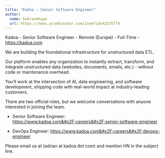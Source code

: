 ```yaml
---
title: "Kadoa : Senior Software Engineer"
author:
  name: hubraumhugo
  url: https://news.ycombinator.com/item?id=42575774
---
```

Kadoa - Senior Software Engineer - Remote (Europe) - Full-Time - <a href="https:&#x2F;&#x2F;kadoa.com" rel="nofollow">https:&#x2F;&#x2F;kadoa.com</a>

We are building the foundational infrastructure for unstructured data ETL.

Our platform enables any organization to instantly extract, transform, and integrate unstructured data (websites, documents, emails, etc.) - without code or maintenance overhead.

You’ll work at the intersection of AI, data engineering, and software development, shipping code with real-world impact at industry-leading customers.

There are two official roles, but we welcome conversations with anyone interested in joining the team.

- Senior Software Engineer: <a href="https:&#x2F;&#x2F;www.kadoa.com&#x2F;careers&#x2F;senior-software-engineer" rel="nofollow">https:&#x2F;&#x2F;www.kadoa.com&#x2F;careers&#x2F;senior-software-engineer</a>

- DevOps Engineer:  <a href="https:&#x2F;&#x2F;www.kadoa.com&#x2F;careers&#x2F;devops-engineer" rel="nofollow">https:&#x2F;&#x2F;www.kadoa.com&#x2F;careers&#x2F;devops-engineer</a>

Please email us at (adrian at kadoa dot com) and mention HN in the subject line.
<JobApplication />

